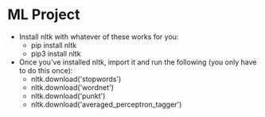 # ML Project
<ul>
  <li>Install nltk with whatever of these works for you:<ul><li>pip install nltk</li><li>pip3 install nltk</li></ul></li>
  <li>Once you've installed nltk, import it and run the following (you only have to do this once):
    <ul>
      <li>nltk.download('stopwords')</li>
      <li>nltk.download('wordnet')</li>
      <li>nltk.download('punkt')</li>
      <li>nltk.download('averaged_perceptron_tagger')</li>
    </ul>
  </li>
</ul>
